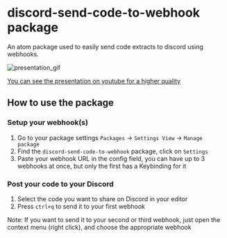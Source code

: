 # discord-send-code-to-webhook package

An atom package used to easily send code extracts to discord using webhooks.

![presentation_gif](https://i.imgur.com/OSBGowP.gif)

[You can see the presentation on youtube for a higher quality](https://www.youtube.com/watch?v=x0w14s52B4k&feature=youtu.be)

## How to use the package

### Setup your webhook(s)

1. Go to your package settings `Packages` -> `Settings View` -> `Manage package`
2. Find the `discord-send-code-to-webhook` package, click on `Settings`
3. Paste your webhook URL in the config field, you can have up to 3 webhooks at once, but only the first has a Keybinding for it


### Post your code to your Discord

1. Select the code you want to share on Discord in your editor
2. Press `ctrl+q` to send it to your first webhook

Note: If you want to send it to your second or third webhook, just open the context menu (right click), and choose the appropriate webhook
